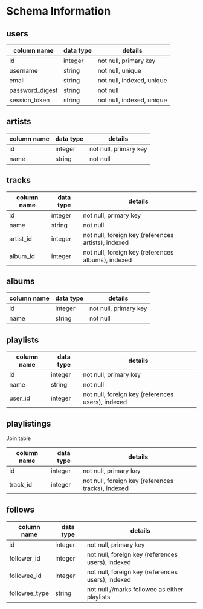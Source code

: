 # Schema Information

## users
column name     | data type | details
----------------|-----------|-----------------------
id              | integer   | not null, primary key
username        | string    | not null, unique
email           | string    | not null, indexed, unique
password_digest | string    | not null
session_token   | string    | not null, indexed, unique

## artists

column name | data type | details
------------|-----------|------------
id          | integer   | not null, primary key
name        | string    | not null

## tracks
column name | data type | details
------------|-----------|------------
id          | integer   | not null, primary key
name        | string    | not null
artist_id   | integer   | not null, foreign key (references artists), indexed
album_id   | integer   | not null, foreign key (references albums), indexed

## albums
column name | data type | details
------------|-----------|-------
id          | integer   | not null, primary key
name        |string     | not null

## playlists
column name | data type | details
------------|-----------|-------
id          | integer   | not null, primary key
name        |string     | not null
user_id     | integer   | not null, foreign key (references users), indexed

## playlistings

Join table

column name | data type | details
------------|-----------|-------
id          | integer   | not null, primary key
track_id    | integer   | not null, foreign key (references tracks), indexed

## follows

column name   | data type | details
--------------|-----------|---------------
id            | integer   | not null, primary key
follower_id   | integer   | not null, foreign key (references users), indexed
followee_id   | integer   | not null, foreign key (references users), indexed
followee_type | string    | not null //marks followee as either playlists
